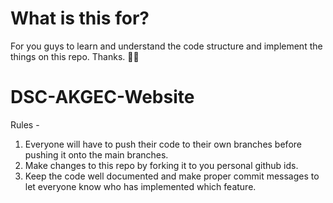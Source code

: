 # What is this for?
For you guys to learn and understand the code structure and implement the things on this repo.
Thanks. 🙂😁

# DSC-AKGEC-Website
Rules - 
1. Everyone will have to push their code to their own branches before pushing it onto the main branches. 
2. Make changes to this repo by forking it to you personal github ids. 
3. Keep the code well documented and make proper commit messages to let everyone know who has implemented which feature. 
